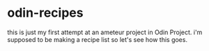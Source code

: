 # odin-recipes

this is just my first attempt at an ameteur project in Odin Project. i'm supposed to be making a recipe list so let's see how this goes.
